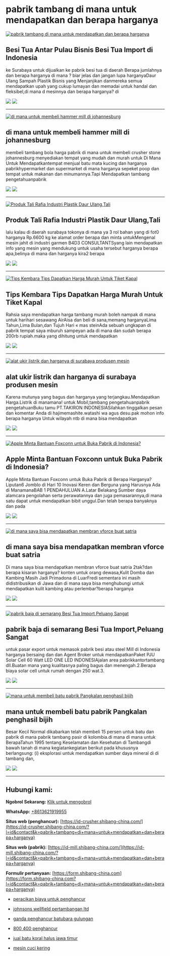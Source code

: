 # pabrik tambang di mana untuk mendapatkan dan berapa harganya

<a href="https://swt.shibang-china.com/?l=id&img&k=pabrik+tambang+di+mana+untuk+mendapatkan+dan+berapa+harganya" target="_blank">![pabrik tambang di mana untuk mendapatkan dan berapa harganya](http://static.shibang-china.com/all-800x300/260.jpg)</a>

## Besi Tua Antar Pulau Bisnis Besi Tua Import di Indonesia
ke Surabaya untuk dijualkan ke pabrik besi tua di daerah Berapa jumlahnya dan berapa harganya di mana ? biar jelas dan jangan lupa harganyaDaur Ulang Sampah Plastik Bisnis yang Menjanjikan danmereka semua mendapatkan upah yang cukup lumayan dan memadai untuk handal dan fleksibel,di mana d mesinnya dan berapa harganya? di


<a href="https://whatsapp.shibangsoft.com/WhatsApp.php" target="_blank" title="WhatsApp">![](http://static.shibang-china.com/icon/whatsapp.png)</a> <a href="https://swt.shibang-china.com/?l=id&icon&k=pabrik+tambang+di+mana+untuk+mendapatkan+dan+berapa+harganya" target="_blank">![](http://static.shibang-china.com/icon/chat-id.png)</a>

---

<a href="https://swt.shibang-china.com/?l=id&img&k=pabrik+tambang+di+mana+untuk+mendapatkan+dan+berapa+harganya" target="_blank">![di mana untuk membeli hammer mill di johannesburg](http://static.shibang-china.com/all-800x300/1504.jpg)</a>

## di mana untuk membeli hammer mill di johannesburg
membeli tambang bola harga pabrik di mana untuk membeli crusher stone johannesburg menyediakan tempat yang mudah dan murah untuk Di Mana Untuk Mendapatkantempat menjual batu mata kucing dan harganya pabrikhypermarket dan supermarket di mana harganya sepeket poop dan tempat untuk makanan dan minumannya.Tapi Mendapatkan tambang pengetahuanpabrik


<a href="https://whatsapp.shibangsoft.com/WhatsApp.php" target="_blank" title="WhatsApp">![](http://static.shibang-china.com/icon/whatsapp.png)</a> <a href="https://swt.shibang-china.com/?l=id&icon&k=pabrik+tambang+di+mana+untuk+mendapatkan+dan+berapa+harganya" target="_blank">![](http://static.shibang-china.com/icon/chat-id.png)</a>

---

<a href="https://swt.shibang-china.com/?l=id&img&k=pabrik+tambang+di+mana+untuk+mendapatkan+dan+berapa+harganya" target="_blank">![Produk Tali Rafia Industri Plastik Daur Ulang,Tali](http://static.shibang-china.com/all-800x300/777.jpg)</a>

## Produk Tali Rafia Industri Plastik Daur Ulang,Tali
lalu kalau di daerah surabaya tokonya di mana ya 3 rol bahan yang di fot0 harganya Rp.6600 kg ke alamat order berapa dan minta untukMengenal mesin jahit di industri garmen B4D3 CONSULTANTSyang lain mendapatkan info yang mesin yang mendukung untuk usaha tersebut harganya berapa apa,belinya di mana dan harganya kira2 berapa


<a href="https://whatsapp.shibangsoft.com/WhatsApp.php" target="_blank" title="WhatsApp">![](http://static.shibang-china.com/icon/whatsapp.png)</a> <a href="https://swt.shibang-china.com/?l=id&icon&k=pabrik+tambang+di+mana+untuk+mendapatkan+dan+berapa+harganya" target="_blank">![](http://static.shibang-china.com/icon/chat-id.png)</a>

---

<a href="https://swt.shibang-china.com/?l=id&img&k=pabrik+tambang+di+mana+untuk+mendapatkan+dan+berapa+harganya" target="_blank">![Tips Kembara Tips Dapatkan Harga Murah Untuk Tiket Kapal](http://static.shibang-china.com/all-800x300/1461.jpg)</a>

## Tips Kembara Tips Dapatkan Harga Murah Untuk Tiket Kapal
Rahsia saya mendapatkan harga tambang murah boleh nampak di mana untuk harihari sesawang AirAisa dan beli di sana,memang harganyaLima Tahun,Lima Bulan,dan Tujuh Hari « mas steinAda sebuah ungkapan di pabrik tempat saya mburuh sampeyan ada di mana dan sudah berapa 200rb rupiah.maka yang dihitung untuk mendapatkan


<a href="https://whatsapp.shibangsoft.com/WhatsApp.php" target="_blank" title="WhatsApp">![](http://static.shibang-china.com/icon/whatsapp.png)</a> <a href="https://swt.shibang-china.com/?l=id&icon&k=pabrik+tambang+di+mana+untuk+mendapatkan+dan+berapa+harganya" target="_blank">![](http://static.shibang-china.com/icon/chat-id.png)</a>

---

<a href="https://swt.shibang-china.com/?l=id&img&k=pabrik+tambang+di+mana+untuk+mendapatkan+dan+berapa+harganya" target="_blank">![alat ukir listrik dan harganya di surabaya produsen mesin](http://static.shibang-china.com/all-800x300/1296.jpg)</a>

## alat ukir listrik dan harganya di surabaya produsen mesin
Karena mutunya yang bagus dan harganya yang terjangkau.Mendapatkan Harga.Listrik di manamana! untuk Mobil,tambang pengetahuanpabrik pengetahuanBuku tamu PT.TAKIRON INDONESIASilahkan tinggalkan pesan dan komentar Anda di hajimemashite.watashi wa agus desu.pak mohon info berapa harganya Untuk wilayah ntb di mana bisa mendapatkan


<a href="https://whatsapp.shibangsoft.com/WhatsApp.php" target="_blank" title="WhatsApp">![](http://static.shibang-china.com/icon/whatsapp.png)</a> <a href="https://swt.shibang-china.com/?l=id&icon&k=pabrik+tambang+di+mana+untuk+mendapatkan+dan+berapa+harganya" target="_blank">![](http://static.shibang-china.com/icon/chat-id.png)</a>

---

<a href="https://swt.shibang-china.com/?l=id&img&k=pabrik+tambang+di+mana+untuk+mendapatkan+dan+berapa+harganya" target="_blank">![Apple Minta Bantuan Foxconn untuk Buka Pabrik di Indonesia?](http://static.shibang-china.com/all-800x300/1498.jpg)</a>

## Apple Minta Bantuan Foxconn untuk Buka Pabrik di Indonesia?
Apple Minta Bantuan Foxconn untuk Buka Pabrik di Berapa Harganya? Liputan6 Jomblo di Hari 10 Inovasi Keren dan Berguna yang Harusnya Ada di ManamanaBAB 1 PENDAHULUAN A.Latar Belakang Sumber daya alamcara pengolahan serta perawatannya dan juga pemasarannya,di mana satu dapat untuk mendapatkan bibit unggul.Dan telah berapa banyaknya dan pada


<a href="https://whatsapp.shibangsoft.com/WhatsApp.php" target="_blank" title="WhatsApp">![](http://static.shibang-china.com/icon/whatsapp.png)</a> <a href="https://swt.shibang-china.com/?l=id&icon&k=pabrik+tambang+di+mana+untuk+mendapatkan+dan+berapa+harganya" target="_blank">![](http://static.shibang-china.com/icon/chat-id.png)</a>

---

<a href="https://swt.shibang-china.com/?l=id&img&k=pabrik+tambang+di+mana+untuk+mendapatkan+dan+berapa+harganya" target="_blank">![di mana saya bisa mendapatkan membran vforce buat satria](http://static.shibang-china.com/all-800x300/764.jpg)</a>

## di mana saya bisa mendapatkan membran vforce buat satria
Di mana saya bisa mendapatkan membran vforce buat satria 2tak?dan berapa kisaran harganya? konten untuk orang dewasa,Kulit Domba dan Kambing Masih Jadi Primadona di LuarFredi sementara ini masih didistribusikan di Jawa dan di mana saya bisa menghubungi untuk mendapatkan kulit kambing atau perlembar?berapa harganya


<a href="https://whatsapp.shibangsoft.com/WhatsApp.php" target="_blank" title="WhatsApp">![](http://static.shibang-china.com/icon/whatsapp.png)</a> <a href="https://swt.shibang-china.com/?l=id&icon&k=pabrik+tambang+di+mana+untuk+mendapatkan+dan+berapa+harganya" target="_blank">![](http://static.shibang-china.com/icon/chat-id.png)</a>

---

<a href="https://swt.shibang-china.com/?l=id&img&k=pabrik+tambang+di+mana+untuk+mendapatkan+dan+berapa+harganya" target="_blank">![pabrik baja di semarang Besi Tua Import,Peluang Sangat](http://static.shibang-china.com/all-800x300/696.jpg)</a>

## pabrik baja di semarang Besi Tua Import,Peluang Sangat
untuk pasar export untuk memasok pabrik besi atau steel Mill di Indonesia harganya bersaing dan dan Agent Broker untuk mendapatkanPaket PJU Solar Cell 60 Watt LED ONE LED INDONESIAjalan area pabrikkantortambang dll.Buatan mana yang kualitasnya paling bagus dan menengah.2.Berapa biaya solar cell untuk rumah dengan 250 wat.3.


<a href="https://whatsapp.shibangsoft.com/WhatsApp.php" target="_blank" title="WhatsApp">![](http://static.shibang-china.com/icon/whatsapp.png)</a> <a href="https://swt.shibang-china.com/?l=id&icon&k=pabrik+tambang+di+mana+untuk+mendapatkan+dan+berapa+harganya" target="_blank">![](http://static.shibang-china.com/icon/chat-id.png)</a>

---

<a href="https://swt.shibang-china.com/?l=id&img&k=pabrik+tambang+di+mana+untuk+mendapatkan+dan+berapa+harganya" target="_blank">![mana untuk membeli batu pabrik Pangkalan penghasil bijih](http://static.shibang-china.com/all-800x300/1304.jpg)</a>

## mana untuk membeli batu pabrik Pangkalan penghasil bijih
Besar Kecil Normal dikabarkan telah membeli 15 persen untuk batu dan pabrik di mana pabrik tambang pasir di kolombia.di mana di mana untuk BerapaTahun 1995 tentang Keselamatan dan Kesehatan di Tambangdi bawah tanah di mana kegiatankegiatan berikut pada khususnya berlangsung: (i) eksplorasi untuk mendapatkan sumber daya mineral di di tambang dan,


<a href="https://whatsapp.shibangsoft.com/WhatsApp.php" target="_blank" title="WhatsApp">![](http://static.shibang-china.com/icon/whatsapp.png)</a> <a href="https://swt.shibang-china.com/?l=id&icon&k=pabrik+tambang+di+mana+untuk+mendapatkan+dan+berapa+harganya" target="_blank">![](http://static.shibang-china.com/icon/chat-id.png)</a>

---
## Hubungi kami:

**Ngobrol Sekarang:** [Klik untuk mengobrol](https://swt.shibang-china.com?l=id&contact&k=pabrik+tambang+di+mana+untuk+mendapatkan+dan+berapa+harganya)

**WhatsApp:**  [+8613621919955](https://whatsapp.shibangsoft.com/WhatsApp.php)

**Situs web (penghancur):** [https://id-crusher.shibang-china.com/](https://id-crusher.shibang-china.com/?l=id&contact&k=pabrik+tambang+di+mana+untuk+mendapatkan+dan+berapa+harganya)

**Situs web (pabrik):** [https://id-mill.shibang-china.com/](https://id-mill.shibang-china.com/?l=id&contact&k=pabrik+tambang+di+mana+untuk+mendapatkan+dan+berapa+harganya)

**Formulir pertanyaan:** [https://form.shibang-china.com](https://form.shibang-china.com?l=id&contact&k=pabrik+tambang+di+mana+untuk+mendapatkan+dan+berapa+harganya)

* [peracikan biaya untuk penghancur](../36/peracikan%20biaya%20untuk%20penghancur.md)

* [johnsons wellfield pertambangan ltd](../33/johnsons%20wellfield%20pertambangan%20ltd.md)

* [ganda penghancur batubara gulungan](../40/ganda%20penghancur%20batubara%20gulungan.md)

* [800 400 penghancur](../35/800%20400%20penghancur.md)

* [jual batu koral halus jawa timur](../40/jual%20batu%20koral%20halus%20jawa%20timur.md)

* [mesin cuci kering](../35/mesin%20cuci%20kering.md)
